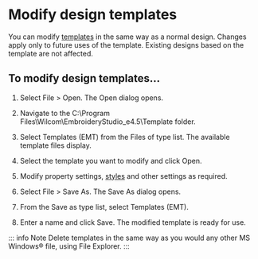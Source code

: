 # Modify design templates

You can modify [templates](../../glossary/glossary#templates) in the same way as a normal design. Changes apply only to future uses of the template. Existing designs based on the template are not affected.

## To modify design templates...

1. Select File > Open. The Open dialog opens.

2. Navigate to the C:\\Program Files\\Wilcom\\EmbroideryStudio_e4.5\\Template folder.

3. Select Templates (EMT) from the Files of type list. The available template files display.

4. Select the template you want to modify and click Open.

5. Modify property settings, [styles](../../glossary/glossary#styles) and other settings as required.

6. Select File > Save As. The Save As dialog opens.

7. From the Save as type list, select Templates (EMT).

8. Enter a name and click Save. The modified template is ready for use.

::: info Note
Delete templates in the same way as you would any other MS Windows® file, using File Explorer.
:::
